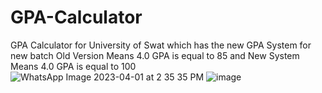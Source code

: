 # GPA-Calculator
GPA Calculator for University of Swat which has the new GPA System for new batch
 Old Version Means 4.0 GPA is equal to 85 and New System Means 4.0 GPA is equal to 100
![WhatsApp Image 2023-04-01 at 2 35 35 PM](https://user-images.githubusercontent.com/81256221/229306181-6e918f88-e234-4645-9864-776bc7ce5f83.jpeg)
![image](https://user-images.githubusercontent.com/81256221/229366881-0679af1f-47c6-470a-8787-7c2698546ac4.png)
